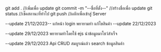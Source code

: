 git add . //เพิ่มเพื่อ update
git commit -m "--ชื่อที่ตั้ง--" //สร้างชื่อเพื่อ update 
git status //เช็คสถานะที่ทำไป
git push //ผลักเพื่อเข้าสู่ Server

--update 21/12/2023--
แก้หน้า login พยายามทำ แก้ไขสินค้า
--update 22/12/2023

--update 29/12/2023
พยายามทำโดยใช้ ejs
นำข้อมูลมาโชว์สำเร็จ

--update 29/12/2023
Api CRUD สมบูรณ์แล้ว
search ข้อมูลสินค้า



 